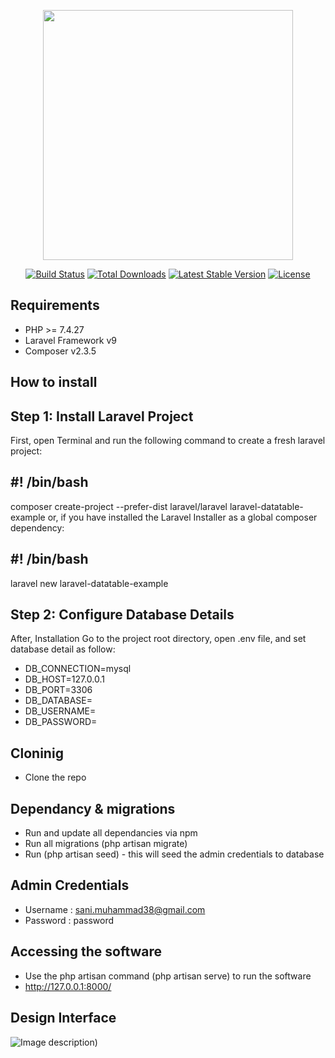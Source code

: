 <p align="center"><a href="https://laravel.com" target="_blank"><img src="https://raw.githubusercontent.com/laravel/art/master/logo-lockup/5%20SVG/2%20CMYK/1%20Full%20Color/laravel-logolockup-cmyk-red.svg" width="400"></a></p>

<p align="center">
<a href="https://travis-ci.org/laravel/framework"><img src="https://travis-ci.org/laravel/framework.svg" alt="Build Status"></a>
<a href="https://packagist.org/packages/laravel/framework"><img src="https://img.shields.io/packagist/dt/laravel/framework" alt="Total Downloads"></a>
<a href="https://packagist.org/packages/laravel/framework"><img src="https://img.shields.io/packagist/v/laravel/framework" alt="Latest Stable Version"></a>
<a href="https://packagist.org/packages/laravel/framework"><img src="https://img.shields.io/packagist/l/laravel/framework" alt="License"></a>
</p>

## Requirements 
- PHP >= 7.4.27
- Laravel Framework v9
- Composer v2.3.5

## How to install 

## Step 1: Install Laravel Project

First, open Terminal and run the following command to create a fresh laravel project:

## #! /bin/bash
composer create-project --prefer-dist laravel/laravel laravel-datatable-example
or, if you have installed the Laravel Installer as a global composer dependency:

## #! /bin/bash
laravel new laravel-datatable-example

## Step 2: Configure Database Details
After, Installation Go to the project root directory, open .env file, and set database detail as follow:

- DB_CONNECTION=mysql 
- DB_HOST=127.0.0.1 
- DB_PORT=3306 
- DB_DATABASE=<DATABASE NAME>
- DB_USERNAME=<DATABASE USERNAME>
- DB_PASSWORD=<DATABASE PASSWORD>


## Cloninig  
- Clone the repo 

## Dependancy & migrations 
- Run and update all dependancies  via npm 
- Run all migrations (php artisan migrate)
- Run (php artisan seed) - this will seed the admin credentials to database

## Admin Credentials 
- Username : sani.muhammad38@gmail.com
- Password : password

## Accessing the software 
- Use the php artisan command (php artisan serve) to run the software
- http://127.0.0.1:8000/

## Design Interface


![Image description](https://drive.google.com/file/d/1TLUyFoCFTipVRADD8LCQQE1CfS_7vvXM/view?usp=sharing))


 


 
